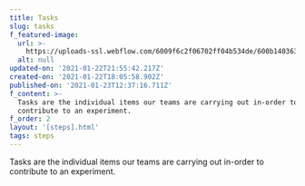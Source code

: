 ```yaml
---
title: Tasks
slug: tasks
f_featured-image:
  url: >-
    https://uploads-ssl.webflow.com/6009f6c2f06702ff04b534de/600b140363a1ef09dca2d5c3_icons8-reminders.svg
  alt: null
updated-on: '2021-01-22T21:55:42.217Z'
created-on: '2021-01-22T18:05:58.902Z'
published-on: '2021-01-23T12:37:16.711Z'
f_content: >-
  Tasks are the individual items our teams are carrying out in-order to
  contribute to an experiment.
f_order: 2
layout: '[steps].html'
tags: steps
---
```


Tasks are the individual items our teams are carrying out in-order to contribute to an experiment.

‍
